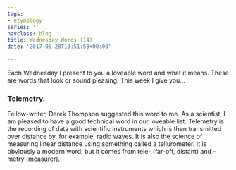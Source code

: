 ```yaml
---
tags:
- etymology
series: ''
navclass: blog
title: Wednesday Words (14)
date: '2017-06-28T13:51:58+00:00'

---
```

Each Wednesday I present to you a loveable word and what it means. These are words that look or sound pleasing. This week I give you...

### Telemetry.

<!--more-->

Fellow-writer, Derek Thompson suggested this word to me. As a scientist, I am pleased to have a good technical word in our loveable list. Telemetry is the recording of data with scientific instruments which is then transmitted over distance by, for example, radio waves. It is also the science of measuring linear distance using something called a tellurometer. It is obviously a modern word, but it comes from tele- (far-off, distant) and –metry (measurer).